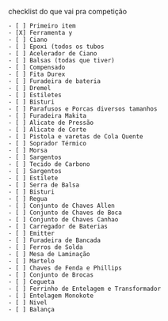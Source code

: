 checklist do que vai pra competição

    - [ ] Primeiro item
    - [X] Ferramenta y
    - [ ] Ciano
    - [ ] Epoxi (todos os tubos
    - [ ] Acelerador de Ciano
    - [ ] Balsas (todas que tiver)
    - [ ] Compensado
    - [ ] Fita Durex
    - [ ] Furadeira de bateria
    - [ ] Dremel
    - [ ] Estiletes
    - [ ] Bisturi
    - [ ] Parafusos e Porcas diversos tamanhos
    - [ ] Furadeira Makita
    - [ ] Alicate de Pressão
    - [ ] Alicate de Corte
    - [ ] Pistola e varetas de Cola Quente
    - [ ] Soprador Térmico
    - [ ] Morsa
    - [ ] Sargentos
    - [ ] Tecido de Carbono
    - [ ] Sargentos
    - [ ] Estilete
    - [ ] Serra de Balsa
    - [ ] Bisturi
    - [ ] Regua
    - [ ] Conjunto de Chaves Allen
    - [ ] Conjunto de Chaves de Boca
    - [ ] Conjunto de Chaves Canhao
    - [ ] Carregador de Baterias
    - [ ] Emitter
    - [ ] Furadeira de Bancada
    - [ ] Ferros de Solda
    - [ ] Mesa de Laminação
    - [ ] Martelo
    - [ ] Chaves de Fenda e Phillips
    - [ ] Conjunto de Brocas
    - [ ] Cegueta
    - [ ] Ferrinho de Entelagem e Transformador
    - [ ] Entelagem Monokote
    - [ ] Nivel
    - [ ] Balança
